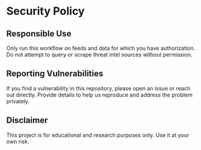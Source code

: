 # Security Policy

## Responsible Use
Only run this workflow on feeds and data for which you have authorization. Do not attempt to query or scrape threat intel sources without permission.

## Reporting Vulnerabilities
If you find a vulnerability in this repository, please open an issue or reach out directly. Provide details to help us reproduce and address the problem privately.

## Disclaimer
This project is for educational and research purposes only. Use it at your own risk.
